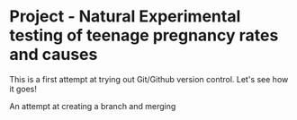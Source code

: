 # Project - Natural Experimental testing of teenage pregnancy rates and causes

This is a first attempt at trying out Git/Github version control. Let's see how it goes!

An attempt at creating a branch and merging
